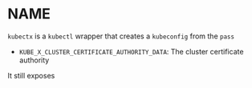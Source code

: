 
# NAME

`kubectx` is a `kubectl` wrapper that creates a `kubeconfig` from the `pass`
* `KUBE_X_CLUSTER_CERTIFICATE_AUTHORITY_DATA`: The cluster certificate authority


It still exposes

